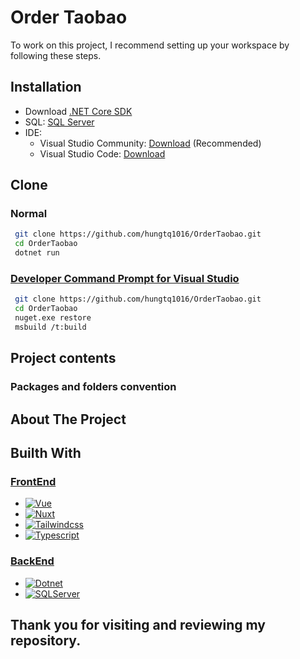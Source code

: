 # Order Taobao

To work on this project, I recommend setting up your workspace by following these steps.

## Installation

- Download [.NET Core SDK](https://dotnet.microsoft.com/en-us/download) 
- SQL: [SQL Server](https://www.microsoft.com/en-us/sql-server/sql-server-downloads) 
- IDE: 
   - Visual Studio Community: [Download](https://visualstudio.microsoft.com/downloads/) (Recommended)
   - Visual Studio Code: [Download](https://code.visualstudio.com/)
## Clone 
### Normal
```bash
 git clone https://github.com/hungtq1016/OrderTaobao.git
 cd OrderTaobao
 dotnet run
```
### [ Developer Command Prompt for Visual Studio](https://learn.microsoft.com/en-us/visualstudio/ide/reference/command-prompt-powershell?view=vs-2022) 

```bash
 git clone https://github.com/hungtq1016/OrderTaobao.git
 cd OrderTaobao
 nuget.exe restore
 msbuild /t:build
```

## Project contents

### Packages and folders convention

## About The Project

## Builth With

### [FrontEnd](https://github.com/hungtq1016/Nuxt-OrderTaobao)

* [![Vue][Vue.js]][Vue-url]
* [![Nuxt][Nuxt.js]][Nuxt-url]
* [![Tailwindcss][Tailwindcss]][Tailwindcss-url]
* [![Typescript][TS]][TS-url]

### [BackEnd](https://github.com/hungtq1016/OrderTaobao)

* [![Dotnet][Dotnet]][Dotnet-url]
* [![SQLServer][SQLServer]][SQLServer-url]

[Vue.js]: https://img.shields.io/badge/Vue.js-35495E?style=for-the-badge&logo=vuedotjs&logoColor=4FC08D
[Vue-url]: https://vuejs.org/
[Nuxt.js]: https://img.shields.io/badge/Nuxt.js-002E3B?style=for-the-badge&logo=nuxtdotjs&logoColor=#00DC82
[Nuxt-url]: https://nuxt.com/
[Tailwindcss]: https://img.shields.io/badge/tailwindcss-0F172A?style=for-the-badge&logo=tailwindcss
[Tailwindcss-url]: https://tailwindcss.com/
[TS]: https://shields.io/badge/TypeScript-3178C6?logo=TypeScript&logoColor=FFF&style=for-the-badge
[TS-url]: https://www.typescriptlang.org/
[Dotnet]: https://img.shields.io/badge/-.NETCore%207.0-blueviolet?&style=for-the-badge
[Dotnet-url]: https://dotnet.microsoft.com/en-us/
[SQLServer]: https://img.shields.io/badge/SQL-Server?logo=microsoft-sql-server&style=for-the-badge
[SQLServer-url]: https://www.microsoft.com/en-us/sql-server

## Thank you for visiting and reviewing my repository.
